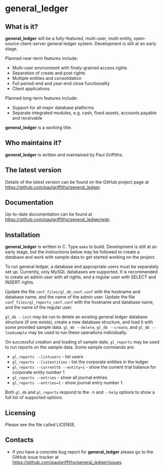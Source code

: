 general_ledger
==============

What is it?
-----------

**general_ledger** will be a fully-featured, multi-user, multi-entity,
open-source client-server general ledger system. Development is still at an
early stage.

Planned near-term features include:

* Multi-user environment with finely-grained access rights
* Separation of create and post rights
* Multiple entities and consolidation
* Full period-end and year-end close functionality
* Client applications

Planned long-term features include:

* Support for all major database platforms
* Separate integrated modules, e.g. cash, fixed assets, accounts payable and
receivable

**general_ledger** is a working title.

Who maintains it?
-----------------
**general_ledger** is written and maintained by Paul Griffiths.

The latest version
------------------
Details of the latest version can be found on the GitHub project page at
<https://github.com/paulgriffiths/general_ledger>.

Documentation
-------------
Up-to-date documentation can be found at
<https://github.com/paulgriffiths/general_ledger/wiki>.

Installation
------------
**general_ledger** is written in C. Type `make` to build. Development is still
at an early stage, but the instructions below may be followed to create a
database and work with sample data to get started working on the project.

To run general ledger, a database and appropriate users must be separately
set up. Currently, only MySQL databases are supported. It is recommended to
create an admin user with all rights, and a regular user with SELECT and
INSERT rights.

Update the file `conf_files/gl_db_conf.conf` with the hostname and database
name, and the name of the admin user. Update the file
`conf_files/gl_reports_conf.conf` with the hostname and database name, and the
name of the regular user.

`gl_db --init` may be run to delete an existing general ledger database
structure (if one exists), create a new database structure, and load it with
some provided sample data. `gl_db --delete`, `gl_db --create`, and
`gl_db --loadsample` may be used to run these operations individually.

On successful creation and loading of sample date, `gl_reports` may be used to
run reports on the sample data. Some sample commands are:

* `gl_reports --listusers` - list users
* `gl_reports --listentities` - list the corporate entities in the ledger
* `gl_reports --currenttb --entity=1` - show the current trial balance for
corporate entity number 1
* `gl_reports --entries` - show all journal entries
* `gl_reports --entries=1` - show journal entry number 1.

Both `gl_db` and `gl_reports` respond to the `-h` and `--help` options to
show a full list of supported options.

Licensing
---------
Please see the file called LICENSE.

Contacts
--------
* If you have a concrete bug report for **general_ledger** please go to the
GitHub issue tracker at
<https://github.com/paulgriffiths/general_ledger/issues>.

